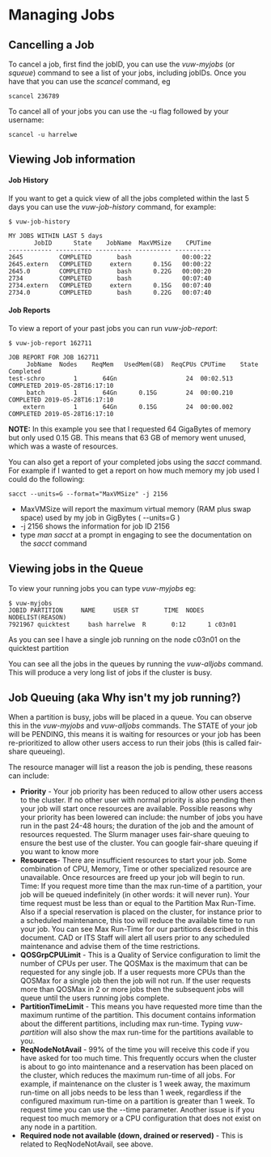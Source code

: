 # Managing Jobs
## Cancelling a Job

To cancel a job, first find the jobID, you can use the _vuw-myjobs_ (or _squeue_) command to see a list of your jobs, including jobIDs.  Once you have that you can use the _scancel_ command, eg

   `scancel 236789`

To cancel all of your jobs you can use the -u flag followed by your username:

   `scancel -u harrelwe`


## Viewing Job information

#### Job History

If you want to get a quick view of all the jobs completed within the last 5 days you can use the _vuw-job-history_ command, for example:

```
$ vuw-job-history

MY JOBS WITHIN LAST 5 days
       JobID      State    JobName  MaxVMSize    CPUTime
------------ ---------- ---------- ---------- ----------
2645          COMPLETED       bash              00:00:22
2645.extern   COMPLETED     extern      0.15G   00:00:22
2645.0        COMPLETED       bash      0.22G   00:00:20
2734          COMPLETED       bash              00:07:40
2734.extern   COMPLETED     extern      0.15G   00:07:40
2734.0        COMPLETED       bash      0.22G   00:07:40
```

#### Job Reports

To view a report of your past jobs you can run _vuw-job-report_:

```
$ vuw-job-report 162711

JOB REPORT FOR JOB 162711
     JobName  Nodes    ReqMem   UsedMem(GB)  ReqCPUs CPUTime    State    Completed
test-schro        1       64Gn                   24  00:02.513  COMPLETED 2019-05-28T16:17:10
     batch        1       64Gn      0.15G        24  00:00.210  COMPLETED 2019-05-28T16:17:10
    extern        1       64Gn      0.15G        24  00:00.002  COMPLETED 2019-05-28T16:17:10
```

__NOTE:__ In this example you see that I requested 64 GigaBytes of memory but only used 0.15 GB.  This means that 63 GB of memory went unused, which was a waste of resources.

You can also get a report of your completed jobs using the _sacct_ command.  For example if I wanted to get a report on how much memory my job used I could do the following:

   `sacct --units=G --format="MaxVMSize" -j 2156`

* MaxVMSize will report the maximum virtual memory (RAM plus swap space) used by my job in GigBytes ( --units=G )
* -j 2156 shows the information for job ID 2156
* type _man sacct_ at a prompt in engaging to see the documentation on the _sacct_ command


## Viewing jobs in the Queue


To view your running jobs you can type _vuw-myjobs_  eg:


```
$ vuw-myjobs
JOBID PARTITION     NAME     USER ST       TIME  NODES NODELIST(REASON)
7921967 quicktest     bash harrelwe  R       0:12      1 c03n01
```

As you can see I have a single job running on the node c03n01 on the quicktest partition

You can see all the jobs in the queues by running the _vuw-alljobs_ command.  This will produce a very long list of jobs if the cluster is busy.

## Job Queuing (aka Why isn't my job running?)

When a partition is busy, jobs will be placed in a queue.  You can observe this
in the _vuw-myjobs_ and _vuw-alljobs_ commands.  The STATE of your job will be PENDING, this means it is waiting for resources or your job has been re-prioritized to allow other users access to run their jobs (this is called fair-share queueing).

The resource manager will list a reason the job is pending, these reasons can include:

* **Priority** - Your job priority has been reduced to allow other users access to the cluster.  If no other user with normal priority is also pending then your job will start once resources are available.  Possible reasons why your priority has been lowered can include:  the number of jobs you have run in the past 24-48 hours; the duration of the job and the amount of resources requested.  The Slurm manager uses fair-share queuing to ensure the best use of the cluster.  You can google fair-share queuing  if you want to know more
* **Resources**- There are insufficient resources to start your job.  Some combination of CPU, Memory, Time or other specialized resource are unavailable.  Once resources are freed up your job will begin to run.  
Time:   If you request more time than the max run-time of a partition, your job will be queued indefinitely (in other words:  it will never run).  Your time request must be less than or equal to the Partition Max Run-Time.  Also if a special reservation is placed on the cluster, for instance prior to a scheduled maintenance, this too will reduce the available time to run your job.  You can see Max Run-Time for our partitions described in this document.  CAD or ITS Staff will alert all users prior to any scheduled maintenance and advise them of the time restrictions.
* **QOSGrpCPULimit** - This is a Quality of Service configuration to limit the number of CPUs per user.   The QOSMax is the maximum that can be requested for any single job.  If a user requests more CPUs than the QOSMax for a single job then the job will not run.  If the user requests more than QOSMax in 2 or more jobs then the subsequent jobs will queue until the users running jobs complete.
* **PartitionTimeLimit** - This means you have requested more time than the maximum runtime of the partition.  This document contains information about the different partitions, including max run-time.  Typing _vuw-partition_ will also show the max run-time for the partitions available to you.
* **ReqNodeNotAvail** - 99% of the time you will receive this code if you have asked for too much time. This frequently occurs when the cluster is about to go into maintenance and a reservation has been placed on the cluster, which reduces the maximum run-time of all jobs.  For example, if maintenance on the cluster is 1 week away, the maximum run-time on all jobs needs to be less than 1 week, regardless if the configured maximum run-time on a partition is greater than 1 week.  To request time you can use the --time parameter.  Another issue is if you request too much memory or a CPU configuration that does not exist on any node in a partition.  
* **Required node not available (down, drained or reserved)** - This is related to ReqNodeNotAvail, see above.
